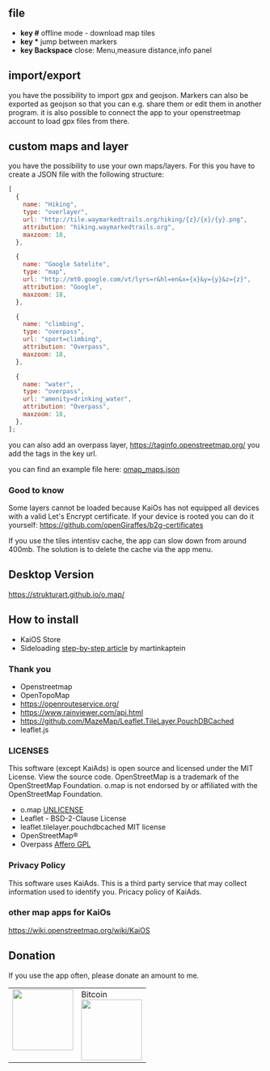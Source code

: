 

##  file
- **key #** offline mode - download map tiles
- **key \*** jump between markers
- **key Backspace** close: Menu,measure distance,info panel

## import/export

you have the possibility to import gpx and geojson. Markers can also be exported as geojson so that you can e.g. share them or edit them in another program.
it is also possible to connect the app to your openstreetmap account to load gpx files from there.

## custom maps and layer

you have the possibility to use your own maps/layers.
For this you have to create a JSON file with the following structure:

```javascript
[
  {
    name: "Hiking",
    type: "overlayer",
    url: "http://tile.waymarkedtrails.org/hiking/{z}/{x}/{y}.png",
    attribution: "hiking.waymarkedtrails.org",
    maxzoom: 18,
  },

  {
    name: "Google Satelite",
    type: "map",
    url: "http://mt0.google.com/vt/lyrs=r&hl=en&x={x}&y={y}&z={z}",
    attribution: "Google",
    maxzoom: 18,
  },

  {
    name: "climbing",
    type: "overpass",
    url: "sport=climbing",
    attribution: "Overpass",
    maxzoom: 18,
  },

  {
    name: "water",
    type: "overpass",
    url: "amenity=drinking_water",
    attribution: "Overpass",
    maxzoom: 18,
  },
];
```

you can also add an overpass layer, https://taginfo.openstreetmap.org/ you add the tags in the key url.

you can find an example file here: [omap_maps.json](omap_maps.json)

### Good to know

Some layers cannot be loaded because KaiOs has not equipped all devices with a valid Let's Encrypt certificate. If your device is rooted you can do it yourself:
https://github.com/openGiraffes/b2g-certificates

If you use the tiles intentisv cache, the app can slow down from around 400mb. The solution is to delete the cache via the app menu.

## Desktop Version

https://strukturart.github.io/o.map/

## How to install

- KaiOS Store
- Sideloading <a href="https://www.martinkaptein.com/blog/sideloading-and-deploying-apps-to-kai-os/">step-by-step article</a> by martinkaptein

### Thank you

- Openstreetmap
- OpenTopoMap
- https://openrouteservice.org/
- https://www.rainviewer.com/api.html
- https://github.com/MazeMap/Leaflet.TileLayer.PouchDBCached
- leaflet.js

### LICENSES

This software (except KaiAds) is open source and licensed under the MIT License. View the source code.
OpenStreetMap is a trademark of the OpenStreetMap Foundation. o.map is not endorsed by or affiliated with the OpenStreetMap Foundation.

- o.map [UNLICENSE](UNLICENSE)
- Leaflet - BSD-2-Clause License
- leaflet.tilelayer.pouchdbcached MIT license
- OpenStreetMap®
- Overpass [Affero GPL](https://github.com/drolbr/Overpass-API/blob/master/COPYING)

### Privacy Policy

This software uses KaiAds. This is a third party service that may collect information used to identify you. Pricacy policy of KaiAds.

### other map apps for KaiOs

https://wiki.openstreetmap.org/wiki/KaiOS

## Donation

If you use the app often, please donate an amount to me.
<br>

<table class="border-0"> 
  <tr class="border-0" >
    <td valign="top" class="border-0">
        <div>
            <a href="https://paypal.me/strukturart?locale.x=de_DE" target="_blank">
                <img src="/images/paypal.png" width="120px">
            </a>
        </div>
    </td>
    <td valign="top" class="border-0">
        <div>
            <div>Bitcoin</div>
            <img src="/images/bitcoin_rcv.png" width="120px">
        </div>
    </td>
  </tr>
 </table>
